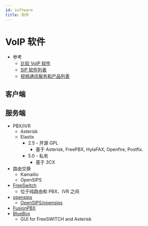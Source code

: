 ```yaml
---
id: software
title: 软件
---
```


# VoIP 软件

* 参考
  * [比较 VoIP 软件](https://en.wikipedia.org/wiki/Comparison_of_VoIP_software)
  * [SIP 软件列表](https://en.wikipedia.org/wiki/List_of_SIP_software)
  * [视频通讯服务和产品列表](https://en.wikipedia.org/wiki/List_of_video_telecommunication_services_and_product_brands)

## 客户端

## 服务端

* PBX/IVR
  * Asterisk
  * Elastix
    * 2.5 - 开源 GPL
      * 基于 Asterisk, FreePBX, HylaFAX, Openfire, Postfix.
    * 5.0 - 私有
      * 基于 3CX
* 路由交换
  * Kamailio
  * OpenSIPS
* [FreeSwitch](https://en.wikipedia.org/wiki/FreeSWITCH)
  * 位于纯路由和 PBX、IVR 之间
* [opensips](https://www.opensips.org/)
  * [OpenSIPS/opensips](https://github.com/OpenSIPS/opensips)
* [FusionPBX](https://www.fusionpbx.com/)
* [BlueBox](https://wiki.gentoo.org/wiki/BlueBox)
  * GUI for FreeSWITCH and Asterisk
